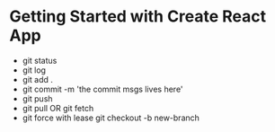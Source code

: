 # Getting Started with Create React App

- git status
- git log
- git add .
- git commit -m 'the commit msgs lives here'
- git push
- git pull OR git fetch
- git force with lease
git checkout -b new-branch